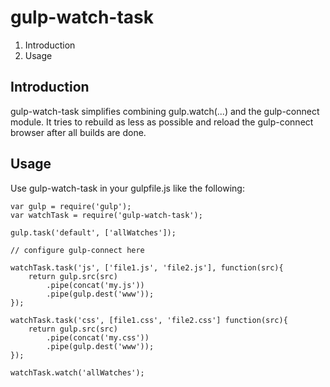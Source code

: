 # gulp-watch-task

1. Introduction
1. Usage

## Introduction

gulp-watch-task simplifies combining gulp.watch(...) and the
gulp-connect module. It tries to rebuild as less as possible and reload
the gulp-connect browser after all builds are done.

## Usage

Use gulp-watch-task in your gulpfile.js like the following:

    var gulp = require('gulp');
    var watchTask = require('gulp-watch-task');

    gulp.task('default', ['allWatches']);

    // configure gulp-connect here

    watchTask.task('js', ['file1.js', 'file2.js'], function(src){
        return gulp.src(src)
            .pipe(concat('my.js'))
            .pipe(gulp.dest('www'));
    });

    watchTask.task('css', [file1.css', 'file2.css'] function(src){
        return gulp.src(src)
            .pipe(concat('my.css'))
            .pipe(gulp.dest('www'));
    });

    watchTask.watch('allWatches');
